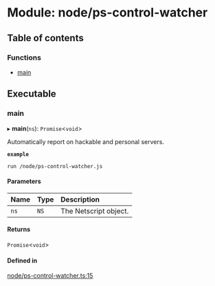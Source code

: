 # Module: node/ps-control-watcher

## Table of contents

### Functions

- [main](../wiki/node.ps-control-watcher#main)

## Executable

### main

▸ **main**(`ns`): `Promise`<`void`\>

Automatically report on hackable and personal servers.

**`example`**
```shell
run /node/ps-control-watcher.js
```

#### Parameters

| Name | Type | Description |
| :------ | :------ | :------ |
| `ns` | `NS` | The Netscript object. |

#### Returns

`Promise`<`void`\>

#### Defined in

[node/ps-control-watcher.ts:15](https://github.com/vladzaharia/bitburner/blob/main/src/node/ps-control-watcher.ts#L15)

